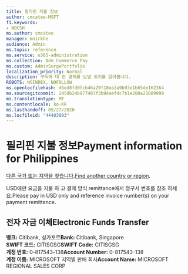 ```yaml
---
title: 필리핀 지불 정보
author: cmcatee-MSFT
f1.keywords:
- NOCSH
ms.author: cmcatee
manager: mnirkhe
audience: Admin
ms.topic: reference
ms.service: o365-administration
ms.collection: Adm_Commerce_Pay
ms.custom: AdminSurgePortfolio
localization_priority: Normal
description: 구독에 대 한 결제를 보낼 위치를 알아봅니다.
ROBOTS: NOINDEX, NOFOLLOW
ms.openlocfilehash: d6ed8fd0fcb46a29f18ea3a9b93e1b65de162364
ms.sourcegitcommit: 2d59b24b877487f3b84aefdc7b1e200a21009999
ms.translationtype: MT
ms.contentlocale: ko-KR
ms.lasthandoff: 05/27/2020
ms.locfileid: "44403893"
---
```

# <a name="payment-information-for-philippines"></a><span data-ttu-id="c1d84-103">필리핀 지불 정보</span><span class="sxs-lookup"><span data-stu-id="c1d84-103">Payment information for Philippines</span></span>

<span data-ttu-id="c1d84-104">[다른 국가 또는 지역을 찾습니다](../billing-and-payments/pay-for-your-subscription.md).</span><span class="sxs-lookup"><span data-stu-id="c1d84-104">[Find another country or region](../billing-and-payments/pay-for-your-subscription.md).</span></span> 

<span data-ttu-id="c1d84-105">USD에만 요금을 지불 하 고 결제 방식 remittance에서 청구서 번호를 참조 하세요.</span><span class="sxs-lookup"><span data-stu-id="c1d84-105">Please pay in USD only and reference invoice number(s) on your payment remittance.</span></span>

## <a name="electronic-funds-transfer"></a><span data-ttu-id="c1d84-106">전자 자금 이체</span><span class="sxs-lookup"><span data-stu-id="c1d84-106">Electronic Funds Transfer</span></span>

<span data-ttu-id="c1d84-107">**뱅크:** Citibank, 싱가포르</span><span class="sxs-lookup"><span data-stu-id="c1d84-107">**Bank:** Citibank, Singapore</span></span>  
<span data-ttu-id="c1d84-108">**SWIFT 코드:** CITISGSG</span><span class="sxs-lookup"><span data-stu-id="c1d84-108">**SWIFT Code:** CITISGSG</span></span>  
<span data-ttu-id="c1d84-109">**계정 번호:** 0-817543-138</span><span class="sxs-lookup"><span data-stu-id="c1d84-109">**Account Number:** 0-817543-138</span></span>  
<span data-ttu-id="c1d84-110">**계정 이름:** MICROSOFT 지역별 판매 회사</span><span class="sxs-lookup"><span data-stu-id="c1d84-110">**Account Name:** MICROSOFT REGIONAL SALES CORP</span></span>  